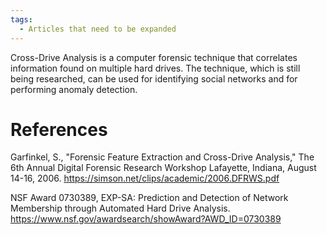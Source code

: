 ```yaml
---
tags:
  - Articles that need to be expanded
---
```

Cross-Drive Analysis is a computer forensic technique that correlates
information found on multiple hard drives. The technique, which is still
being researched, can be used for identifying social networks and for
performing anomaly detection.

# References

Garfinkel, S., "Forensic Feature Extraction and Cross-Drive Analysis,"
The 6th Annual Digital Forensic Research Workshop Lafayette, Indiana,
August 14-16, 2006.
<https://simson.net/clips/academic/2006.DFRWS.pdf>

NSF Award 0730389, EXP-SA: Prediction and Detection of Network
Membership through Automated Hard Drive Analysis.
<https://www.nsf.gov/awardsearch/showAward?AWD_ID=0730389>